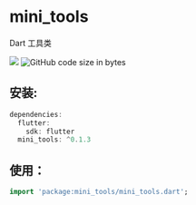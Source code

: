 # mini_tools
Dart 工具类

[![](https://img.shields.io/pub/v/mini_tools#align=left&display=inline&height=20&originHeight=20&originWidth=76&status=done&style=none&width=76)](https://pub.flutter-io.cn/packages/mini_tools)  ![GitHub code size in bytes](https://img.shields.io/github/languages/code-size/flutterme/mini_tools?style=flat-square)

## 安装:
```dart
dependencies:
  flutter:
    sdk: flutter
  mini_tools: ^0.1.3
```

## 使用：
```dart
import 'package:mini_tools/mini_tools.dart';
```
